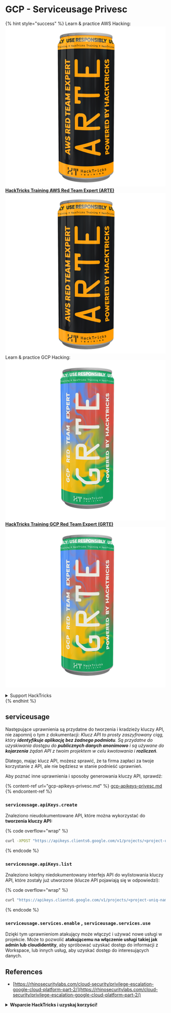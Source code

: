 # GCP - Serviceusage Privesc

{% hint style="success" %}
Learn & practice AWS Hacking:<img src="../../../.gitbook/assets/image (1) (1) (1) (1).png" alt="" data-size="line">[**HackTricks Training AWS Red Team Expert (ARTE)**](https://training.hacktricks.xyz/courses/arte)<img src="../../../.gitbook/assets/image (1) (1) (1) (1).png" alt="" data-size="line">\
Learn & practice GCP Hacking: <img src="../../../.gitbook/assets/image (2) (1).png" alt="" data-size="line">[**HackTricks Training GCP Red Team Expert (GRTE)**<img src="../../../.gitbook/assets/image (2) (1).png" alt="" data-size="line">](https://training.hacktricks.xyz/courses/grte)

<details>

<summary>Support HackTricks</summary>

* Check the [**subscription plans**](https://github.com/sponsors/carlospolop)!
* **Join the** 💬 [**Discord group**](https://discord.gg/hRep4RUj7f) or the [**telegram group**](https://t.me/peass) or **follow** us on **Twitter** 🐦 [**@hacktricks\_live**](https://twitter.com/hacktricks_live)**.**
* **Share hacking tricks by submitting PRs to the** [**HackTricks**](https://github.com/carlospolop/hacktricks) and [**HackTricks Cloud**](https://github.com/carlospolop/hacktricks-cloud) github repos.

</details>
{% endhint %}

## serviceusage

Następujące uprawnienia są przydatne do tworzenia i kradzieży kluczy API, nie zapomnij o tym z dokumentacji: _Klucz API to prosty zaszyfrowany ciąg, który **identyfikuje aplikację bez żadnego podmiotu**. Są przydatne do uzyskiwania dostępu do **publicznych danych anonimowo** i są używane do **kojarzenia** żądań API z twoim projektem w celu kwotowania i **rozliczeń**._

Dlatego, mając klucz API, możesz sprawić, że ta firma zapłaci za twoje korzystanie z API, ale nie będziesz w stanie podnieść uprawnień.

Aby poznać inne uprawnienia i sposoby generowania kluczy API, sprawdź:

{% content-ref url="gcp-apikeys-privesc.md" %}
[gcp-apikeys-privesc.md](gcp-apikeys-privesc.md)
{% endcontent-ref %}

### `serviceusage.apiKeys.create`

Znaleziono nieudokumentowane API, które można wykorzystać do **tworzenia kluczy API:**

{% code overflow="wrap" %}
```bash
curl -XPOST "https://apikeys.clients6.google.com/v1/projects/<project-uniq-name>/apiKeys?access_token=$(gcloud auth print-access-token)"
```
{% endcode %}

### `serviceusage.apiKeys.list`

Znaleziono kolejny niedokumentowany interfejs API do wylistowania kluczy API, które zostały już utworzone (klucze API pojawiają się w odpowiedzi):

{% code overflow="wrap" %}
```bash
curl "https://apikeys.clients6.google.com/v1/projects/<project-uniq-name>/apiKeys?access_token=$(gcloud auth print-access-token)"
```
{% endcode %}

### **`serviceusage.services.enable`** , **`serviceusage.services.use`**

Dzięki tym uprawnieniom atakujący może włączyć i używać nowe usługi w projekcie. Może to pozwolić **atakującemu na włączenie usługi takiej jak admin lub cloudidentity**, aby spróbować uzyskać dostęp do informacji z Workspace, lub innych usług, aby uzyskać dostęp do interesujących danych.

## **References**

* [https://rhinosecuritylabs.com/cloud-security/privilege-escalation-google-cloud-platform-part-2/](https://rhinosecuritylabs.com/cloud-security/privilege-escalation-google-cloud-platform-part-2/)

<details>

<summary><strong>Wsparcie HackTricks i uzyskaj korzyści!</strong></summary>

Czy pracujesz w **firmie zajmującej się cyberbezpieczeństwem**? Chcesz, aby Twoja **firma była reklamowana w HackTricks**? A może chcesz mieć dostęp do **najświeższej wersji PEASS lub pobrać HackTricks w formacie PDF**? Sprawdź [**PLANY SUBSKRYPCJI**](https://github.com/sponsors/carlospolop)!

Odkryj [**Rodzinę PEASS**](https://opensea.io/collection/the-peass-family), naszą kolekcję ekskluzywnych [**NFT**](https://opensea.io/collection/the-peass-family)

Zdobądź [**oficjalne gadżety PEASS i HackTricks**](https://peass.creator-spring.com)

**Dołącz do** [**💬**](https://emojipedia.org/speech-balloon/) [**grupy Discord**](https://discord.gg/hRep4RUj7f) lub [**grupy telegram**](https://t.me/peass) lub **śledź** mnie na **Twitterze** [**🐦**](https://github.com/carlospolop/hacktricks/tree/7af18b62b3bdc423e11444677a6a73d4043511e9/\[https:/emojipedia.org/bird/README.md)[**@carlospolopm**](https://twitter.com/carlospolopm)**.**

**Podziel się swoimi sztuczkami hackingowymi, przesyłając PR-y do** [**repozytorium hacktricks na githubie**](https://github.com/carlospolop/hacktricks)\*\*\*\*

**.**

</details>
